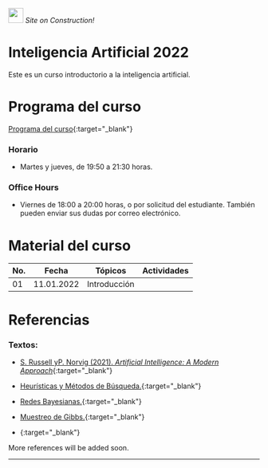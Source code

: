 <img src="https://upload.wikimedia.org/wikipedia/commons/thumb/2/24/Warning_icon.svg/420px-Warning_icon.svg.png" width="30"/> *Site on Construction!*

# Inteligencia Artificial 2022

Este es un curso introductorio a la inteligencia artificial.

# Programa del curso
<div id='id-programa'/>

[Programa del curso](programa/Programa-ia2022.pdf){:target="_blank"}

### Horario
<div id='id-horario'/>

* Martes y jueves, de 19:50 a 21:30 horas.

### Office Hours
<div id='id-office'/>

* Viernes de 18:00 a 20:00 horas, o por solicitud del estudiante. También pueden enviar sus dudas por correo electrónico.


# Material del curso
<div id='id-material'/>

  **No.**  | **Fecha**    | **Tópicos**                                                                    | **Actividades**
  -------- | ------------ | ------------------------------------------------------------------------------ |  -------------------------------------
  01       | 11.01.2022   | Introducción <br/> 
  
  
# Referencias
<div id='id-ref'/>

### Textos:

* [S. Russell yP. Norvig (2021). *Artificial Intelligence: A Modern Approach*](http://library.lol/main/9B28FC2A4A9B21237063BC7E6B42DEFD){:target="_blank"}

* [Heurísticas y Métodos de Búsqueda.](){:target="_blank"}

* [Redes Bayesianas.](){:target="_blank"}

* [Muestreo de Gibbs.](){:target="_blank"}


* [](){:target="_blank"}

More references will be added soon.

---
